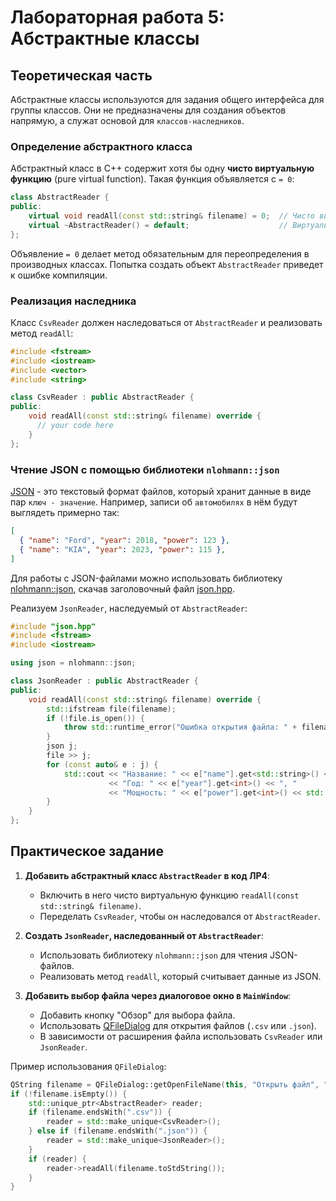 # Лабораторная работа 5: Абстрактные классы

## Теоретическая часть

Абстрактные классы используются для задания общего интерфейса для группы классов. Они не предназначены для создания объектов напрямую, а служат основой для `классов-наследников`.

### Определение абстрактного класса

Абстрактный класс в C++ содержит хотя бы одну **чисто виртуальную функцию** (pure virtual function). Такая функция объявляется с `= 0`:
```cpp
class AbstractReader {
public:
    virtual void readAll(const std::string& filename) = 0;  // Чисто виртуальная функция
    virtual ~AbstractReader() = default;                    // Виртуальный деструктор
};
```

Объявление `= 0` делает метод обязательным для переопределения в производных классах. Попытка создать объект `AbstractReader` приведет к ошибке компиляции.

### Реализация наследника

Класс `CsvReader` должен наследоваться от `AbstractReader` и реализовать метод `readAll`:
```cpp
#include <fstream>
#include <iostream>
#include <vector>
#include <string>

class CsvReader : public AbstractReader {
public:
    void readAll(const std::string& filename) override {
      // your code here
    }
};
```

### Чтение JSON с помощью библиотеки `nlohmann::json`

[JSON](https://ru.wikipedia.org/wiki/JSON) - это текстовый формат файлов, который хранит данные в виде пар `ключ - значение`.
Например, записи об `автомобилях` в нём будут выглядеть примерно так:
```json
[
  { "name": "Ford", "year": 2018, "power": 123 },
  { "name": "KIA", "year": 2023, "power": 115 },
]
```

Для работы с JSON-файлами можно использовать библиотеку [nlohmann::json](https://github.com/nlohmann/json), скачав заголовочный файл [json.hpp](https://github.com/nlohmann/json/blob/develop/single_include/nlohmann/json.hpp).

Реализуем `JsonReader`, наследуемый от `AbstractReader`:
```cpp
#include "json.hpp"
#include <fstream>
#include <iostream>

using json = nlohmann::json;

class JsonReader : public AbstractReader {
public:
    void readAll(const std::string& filename) override {
        std::ifstream file(filename);
        if (!file.is_open()) {
            throw std::runtime_error("Ошибка открытия файла: " + filename);
        }
        json j;
        file >> j;
        for (const auto& e : j) {
            std::cout << "Название: " << e["name"].get<std::string>() << ", "
                      << "Год: " << e["year"].get<int>() << ", "
                      << "Мощность: " << e["power"].get<int>() << std::endl;
        }
    }
};
```

## Практическое задание

1) **Добавить абстрактный класс `AbstractReader` в код ЛР4**:
   - Включить в него чисто виртуальную функцию `readAll(const std::string& filename)`.
   - Переделать `CsvReader`, чтобы он наследовался от `AbstractReader`.

2) **Создать `JsonReader`, наследованный от `AbstractReader`**:
   - Использовать библиотеку `nlohmann::json` для чтения JSON-файлов.
   - Реализовать метод `readAll`, который считывает данные из JSON.

3) **Добавить выбор файла через диалоговое окно в `MainWindow`**:
   - Добавить кнопку "Обзор" для выбора файла.
   - Использовать [QFileDialog](https://doc.qt.io/qt-6/qfiledialog.html#details) для открытия файлов (`.csv` или `.json`).
   - В зависимости от расширения файла использовать `CsvReader` или `JsonReader`.

Пример использования `QFileDialog`:
```cpp
QString filename = QFileDialog::getOpenFileName(this, "Открыть файл", "", "Файлы CSV (*.csv);;Файлы JSON (*.json)");
if (!filename.isEmpty()) {
    std::unique_ptr<AbstractReader> reader;
    if (filename.endsWith(".csv")) {
        reader = std::make_unique<CsvReader>();
    } else if (filename.endsWith(".json")) {
        reader = std::make_unique<JsonReader>();
    }
    if (reader) {
        reader->readAll(filename.toStdString());
    }
}
```